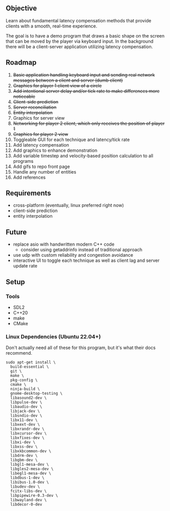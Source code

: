 ## Objective
Learn about fundamental latency compensation methods that provide clients with a smooth, real-time experience.

The goal is to have a demo program that draws a basic shape on the screen that can be
moved by the player via keyboard input. In the background there will be a client-server
application utilizing latency compensation.

## Roadmap
1. ~~Basic application handling keyboard input and sending real network messages
between a client and server (dumb client)~~
2. ~~Graphics for player 1 client view of a circle~~
3. ~~Add intentional server delay and/or tick rate to make differences more noticeable~~
4. ~~Client-side prediction~~
5. ~~Server reconciliation~~
6. ~~Entity interpolation~~
7. Graphics for server view
8. ~~Networking for player 2 client, which only receives the position of player 1~~
9. ~~Graphics for player 2 view~~
10. Toggleable GUI for each technique and latency/tick rate
11. Add latency compensation
12. Add graphics to enhance demonstration
13. Add variable timestep and velocity-based position calculation to all programs
14. Add gifs to repo front page
15. Handle any number of entities
16. Add references

## Requirements
- cross-platform (eventually, linux preferred right now)
- client-side prediction
- entity interpolation

## Future
- replace asio with handwritten modern C++ code 
  - consider using getaddrinfo instead of traditional approach
- use udp with custom reliability and congestion avoidance
- interactive UI to toggle each technique as well as client lag and server update rate

## Setup
### Tools
- SDL2
- C++20
- make
- CMake

### Linux Dependencies (Ubuntu 22.04+)
Don't actually need all of these for this program, but it's what their docs recommend.
```shell
sudo apt-get install \
  build-essential \
  git \
  make \
  pkg-config \
  cmake \
  ninja-build \
  gnome-desktop-testing \
  libasound2-dev \
  libpulse-dev \
  libaudio-dev \
  libjack-dev \
  libsndio-dev \
  libx11-dev \
  libxext-dev \
  libxrandr-dev \
  libxcursor-dev \
  libxfixes-dev \
  libxi-dev \
  libxss-dev \
  libxkbcommon-dev \
  libdrm-dev \
  libgbm-dev \
  libgl1-mesa-dev \
  libgles2-mesa-dev \
  libegl1-mesa-dev \
  libdbus-1-dev \
  libibus-1.0-dev \
  libudev-dev \
  fcitx-libs-dev \
  libpipewire-0.3-dev \
  libwayland-dev \
  libdecor-0-dev
```
